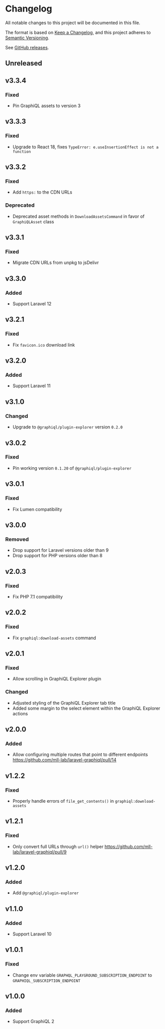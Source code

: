 # Changelog

All notable changes to this project will be documented in this file.

The format is based on [Keep a Changelog](https://keepachangelog.com/en/1.0.0),
and this project adheres to [Semantic Versioning](https://semver.org/spec/v2.0.0.html).

See [GitHub releases](https://github.com/mll-lab/laravel-graphiql/releases).

## Unreleased

## v3.3.4

### Fixed

- Pin GraphiQL assets to version 3

## v3.3.3

### Fixed

- Upgrade to React 18, fixes `TypeError: e.useInsertionEffect is not a function`

## v3.3.2

### Fixed

- Add `https:` to the CDN URLs

### Deprecated

- Deprecated asset methods in `DownloadAssetsCommand` in favor of `GraphiQLAsset` class

## v3.3.1

### Fixed

- Migrate CDN URLs from unpkg to jsDelivr

## v3.3.0

### Added

- Support Laravel 12

## v3.2.1

### Fixed

- Fix `favicon.ico` download link

## v3.2.0

### Added

- Support Laravel 11

## v3.1.0

### Changed

- Upgrade to `@graphiql/plugin-explorer` version `0.2.0`

## v3.0.2

### Fixed

- Pin working version `0.1.20` of `@graphiql/plugin-explorer`

## v3.0.1

### Fixed

- Fix Lumen compatibility

## v3.0.0

### Removed

- Drop support for Laravel versions older than 9
- Drop support for PHP versions older than 8

## v2.0.3

### Fixed

- Fix PHP 7.1 compatibility

## v2.0.2

### Fixed

- Fix `graphiql:download-assets` command

## v2.0.1

### Fixed

- Allow scrolling in GraphiQL Explorer plugin

### Changed

- Adjusted styling of the GraphiQL Explorer tab title
- Added some margin to the select element within the GraphiQL Explorer actions

## v2.0.0

### Added

- Allow configuring multiple routes that point to different endpoints https://github.com/mll-lab/laravel-graphiql/pull/14

## v1.2.2

### Fixed

- Properly handle errors of `file_get_contents()` in `graphiql:download-assets`

## v1.2.1

### Fixed

- Only convert full URLs through `url()` helper https://github.com/mll-lab/laravel-graphiql/pull/9

## v1.2.0

### Added

- Add `@graphiql/plugin-explorer`

## v1.1.0

### Added

- Support Laravel 10

## v1.0.1

### Fixed

- Change env variable `GRAPHQL_PLAYGROUND_SUBSCRIPTION_ENDPOINT` to `GRAPHIQL_SUBSCRIPTION_ENDPOINT`

## v1.0.0

### Added

- Support GraphiQL 2
